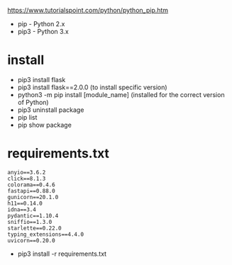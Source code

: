 https://www.tutorialspoint.com/python/python_pip.htm


- pip - Python 2.x
- pip3 - Python 3.x

# install

- pip3 install flask
- pip3 install flask==2.0.0 (to install specific version)
- python3 -m pip install [module_name] (installed for the correct version of Python)
- pip3 uninstall package
- pip list
- pip show package

# requirements.txt

```
anyio==3.6.2
click==8.1.3
colorama==0.4.6
fastapi==0.88.0
gunicorn==20.1.0
h11==0.14.0
idna==3.4
pydantic==1.10.4
sniffio==1.3.0
starlette==0.22.0
typing_extensions==4.4.0
uvicorn==0.20.0
```

- pip3 install -r requirements.txt